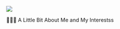 <img src="https://capsule-render.vercel.app/api?type=wave&color=auto&height=120&section=header&text=Jackson%Greig&fontSize=90" />


👨🏻‍💻  A Little Bit About Me and My Interestss
